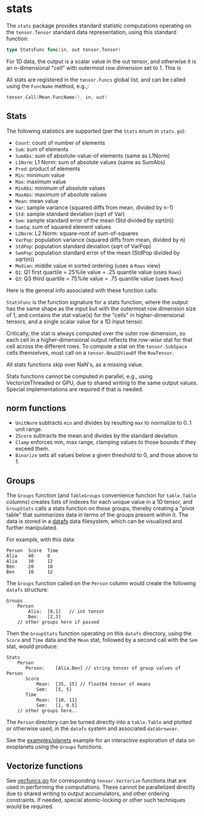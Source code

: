 # stats

The `stats` package provides standard statistic computations operating on the `tensor.Tensor` standard data representation, using this standard function:
```Go
type StatsFunc func(in, out tensor.Tensor)
```

For 1D data, the output is a scalar value in the out tensor, and otherwise it is an n-dimensional "cell" with outermost row dimension set to 1. This is

All stats are registered in the `tensor.Funcs` global list, and can be called using the `FuncName` method, e.g.,:
```Go
tensor.Call(Mean.FuncName(), in, out)
```

## Stats

The following statistics are supported (per the `Stats` enum in `stats.go`):

* `Count`:  count of number of elements
* `Sum`:  sum of elements
* `SumAbs`:  sum of absolute-value-of elements (same as L1Norm)
* `L1Norm`: L1 Norm: sum of absolute values (same as SumAbs)
* `Prod`:  product of elements
* `Min`:  minimum value
* `Max`:  maximum value
* `MinAbs`: minimum of absolute values
* `MaxAbs`: maximum of absolute values
* `Mean`:  mean value
* `Var`:  sample variance (squared diffs from mean, divided by n-1)
* `Std`:  sample standard deviation (sqrt of Var)
* `Sem`:  sample standard error of the mean (Std divided by sqrt(n))
* `SumSq`:  sum of squared element values
* `L2Norm`:  L2 Norm: square-root of sum-of-squares
* `VarPop`:  population variance (squared diffs from mean, divided by n)
* `StdPop`:  population standard deviation (sqrt of VarPop)
* `SemPop`:  population standard error of the mean (StdPop divided by sqrt(n))
* `Median`:  middle value in sorted ordering (uses a `Rows` view)
* `Q1`:  Q1 first quartile = 25%ile value = .25 quantile value (uses `Rows`)
* `Q3`:  Q3 third quartile = 75%ile value = .75 quantile value (uses `Rows`)

Here is the general info associated with these function calls:

`StatsFunc` is the function signature for a stats function, where the output has the same shape as the input but with the outermost row dimension size of 1, and contains the stat value(s) for the "cells" in higher-dimensional tensors, and a single scalar value for a 1D input tensor.

Critically, the stat is always computed over the outer row dimension, so each cell in a higher-dimensional output reflects the _row-wise_ stat for that cell across the different rows.  To compute a stat on the `tensor.SubSpace` cells themselves, must call on a `tensor.New1DViewOf` the `RowTensor`.  

All stats functions skip over NaN's, as a missing value.

Stats functions cannot be computed in parallel, e.g., using VectorizeThreaded or GPU, due to shared writing to the same output values.  Special implementations are required if that is needed.

## norm functions

* `UnitNorm` subtracts `min` and divides by resulting `max` to normalize to 0..1 unit range.
* `ZScore` subtracts the mean and divides by the standard deviation.
* `Clamp` enforces min, max range, clamping values to those bounds if they exceed them.
* `Binarize` sets all values below a given threshold to 0, and those above to 1.

## Groups

The `Groups` function (and `TableGroups` convenience function for `table.Table` columns) creates lists of indexes for each unique value in a 1D tensor, and `GroupStats` calls a stats function on those groups, thereby creating a "pivot table" that summarizes data in terms of the groups present within it. The data is stored in a [datafs](../datafs) data filesystem, which can be visualized and further manipulated.

For example, with this data:
```
Person  Score  Time
Alia    40     8
Alia    30     12
Ben     20     10
Ben     10     12
```
The `Groups` function called on the `Person` column would create the following `datafs` structure:
```
Groups
    Person
        Alia:  [0,1]   // int tensor
        Ben:   [2,3]
    // other groups here if passed
```
Then the `GroupStats` function operating on this `datafs` directory, using the `Score` and `Time` data and the `Mean` stat, followed by a second call with the `Sem` stat, would produce:
```
Stats
    Person
       Person:    [Alia,Ben] // string tensor of group values of Person
       Score
           Mean:  [35, 15] // float64 tensor of means
           Sem:   [5, 5]
       Time
           Mean:  [10, 11]
           Sem:   [1, 0.5]
    // other groups here..
```

The `Person` directory can be turned directly into a `table.Table` and plotted or otherwise used, in the `datafs` system and associated `databrowser`.

See the [examples/planets](../examples/planets) example for an interactive exploration of data on exoplanets using the `Groups` functions.

## Vectorize functions

See [vecfuncs.go](vecfuncs.go) for corresponding `tensor.Vectorize` functions that are used in performing the computations.  These cannot be parallelized directly due to shared writing to output accumulators, and other ordering constraints.  If needed, special atomic-locking or other such techniques would be required.

